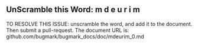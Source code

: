 UnScramble this Word: m d e u r i m
----------

TO RESOLVE THIS ISSUE: unscramble the word, and add it to the document. Then submit a pull-request.  The document URL is: 
github.com/bugmark/bugmark_docs/doc/mdeurim_0.md
